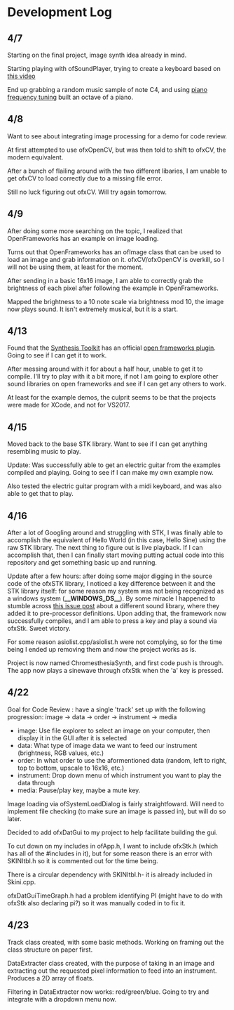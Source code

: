 # Development Log
## 4/7
Starting on the final project, image synth idea already in mind.

Starting playing with ofSoundPlayer, trying to create a keyboard based on [this video](https://www.youtube.com/watch?v=BWMuQzDA_7U)

End up grabbing a random music sample of note C4, and using [piano frequency tuning](http://pages.mtu.edu/~suits/notefreqs.html) built an octave of a piano.

## 4/8
Want to see about integrating image processing for a demo for code review.

At first attempted to use ofxOpenCV, but was then told to shift to ofxCV, the modern equivalent.

After a bunch of flailing around with the two different libaries, I am unable to get ofxCV to load correctly due to a missing file error.

Still no luck figuring out ofxCV. 
Will try again tomorrow.

## 4/9
After doing some more searching on the topic, I realized that OpenFrameworks has an example on image loading.

Turns out that OpenFrameworks has an ofImage class that can be used to load an image and grab information on it. 
ofxCV/ofxOpenCV is overkill, so I will not be using them, at least for the moment.

After sending in a basic 16x16 image, I am able to correctly grab the brightness of each pixel after following the example in OpenFrameworks.

Mapped the brightness to a 10 note scale via brightness mod 10, the image now plays sound. 
It isn't extremely musical, but it is a start.

## 4/13
Found that the [Synthesis Toolkit](https://ccrma.stanford.edu/software/stk/index.html) has an official [open frameworks plugin](https://github.com/Ahbee/ofxStk). 
Going to see if I can get it to work.

After messing around with it for about a half hour, unable to get it to compile. 
I'll try to play with it a bit more, if not I am going to explore other sound libraries on open frameworks and see if I can get any others to work.

At least for the example demos, the culprit seems to be that the projects were made for XCode, and not for VS2017.

## 4/15
Moved back to the base STK library. Want to see if I can get anything resembling music to play.

Update: Was successfully able to get an electric guitar from the examples compiled and playing. Going to see if I can make my own example now.

Also tested the electric guitar program with a midi keyboard, and was also able to get that to play.

## 4/16
After a lot of Googling around and struggling with STK, I was finally able to accomplish the equivalent of Hello World (in this case, Hello Sine) using the raw STK library. The next thing to figure out is live playback. If I can accomplish that, then I can finally start moving putting actual code into this repository and get something basic up and running.

Update after a few hours: after doing some major digging in the source code of the ofxSTK library, I noticed a key difference between it and the STK library itself: for some reason my system was not being recognized as a windows system (__\_\_WINDOWS_DS\_\___). 
By some miracle I happened to stumble across [this issue post](https://github.com/TonicAudio/Tonic/issues/265) about a different sound library, where they added it to pre-processor definitions. 
Upon adding that, the framework now successfully compiles, and I am able to press a key and play a sound via ofxStk. 
Sweet victory.

For some reason asiolist.cpp/asiolist.h were not complying, so for the time being I ended up removing them and now the project works as is.

Project is now named ChromesthesiaSynth, and first code push is through.
The app now plays a sinewave through ofxStk when the 'a' key is pressed.

## 4/22
Goal for Code Review : have a single 'track' set up with the following progression: image -> data -> order -> instrument -> media
- image: Use file explorer to select an image on your computer, then display it in the GUI after it is selected
- data: What type of image data we want to feed our instrument (brightness, RGB values, etc.)
- order: In what order to use the aformentioned data (random, left to right, top to bottom, upscale to 16x16, etc.)
- instrument: Drop down menu of which instrument you want to play the data through
- media: Pause/play key, maybe a mute key.

Image loading via ofSystemLoadDialog is fairly straightfoward. Will need to implement file checking (to make sure an image is passed in), but will do so later.

Decided to add ofxDatGui to my project to help facilitate building the gui.

To cut down on my includes in ofApp.h, I want to include ofxStk.h (which has all of the #includes in it), but for some reason there is an error with SKINItbl.h so it is commented out for the time being.

There is a circular dependency with SKINItbl.h- it is already included in Skini.cpp.

ofxDatGuiTimeGraph.h had a problem identifying PI (might have to do with ofxStk also declaring pi?) so it was manually coded in to fix it.

## 4/23
Track class created, with some basic methods. Working on framing out the class structure on paper first.

DataExtracter class created, with the purpose of taking in an image and extracting out the requested pixel information to feed into an instrument. Produces a 2D array of floats.

Filtering in DataExtracter now works: red/green/blue. Going to try and integrate with a dropdown menu now.